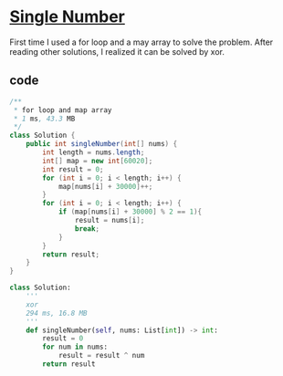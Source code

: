 # [Single Number](https://leetcode.com/problems/single-number/)

First time I used a for loop and a may array to solve the problem. After reading other solutions, I realized it can be solved by xor.

## code

```java
/**
 * for loop and map array
 * 1 ms, 43.3 MB
 */
class Solution {
    public int singleNumber(int[] nums) {
        int length = nums.length;
        int[] map = new int[60020];
        int result = 0;
        for (int i = 0; i < length; i++) {
            map[nums[i] + 30000]++;
        }
        for (int i = 0; i < length; i++) {
            if (map[nums[i] + 30000] % 2 == 1){
                result = nums[i];
                break;
            }
        }
        return result;
    }
}
```

```python
class Solution:
    '''
    xor
    294 ms, 16.8 MB
    '''
    def singleNumber(self, nums: List[int]) -> int:
        result = 0
        for num in nums:
            result = result ^ num
        return result
```